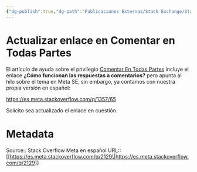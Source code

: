 ```yaml
---
{"dg-publish":true,"dg-path":"Publicaciones Externas/Stack Exchange/Stack Overflow en español/Stack Overflow en español Meta/es.meta.stackoverflow.com-2129.md","permalink":"/publicaciones-externas/stack-exchange/stack-overflow-en-espanol/stack-overflow-en-espanol-meta/es-meta-stackoverflow-com-2129/","title":"Actualizar enlace en Comentar en Todas Partes","hide":true,"noteIcon":"default","created":"2024-04-03T12:49:10.680-06:00","updated":"2024-04-05T16:44:01.337-06:00"}
---
```


# Actualizar enlace en Comentar en Todas Partes

El artículo de ayuda sobre el privilegio [Comentar En Todas Partes][1] incluye el enlace **¿Cómo funcionan las respuestas a comentarios?** pero apunta al hilo sobre el tema en Meta SE, sin embargo, ya contamos con nuestra propia versión en español:

https://es.meta.stackoverflow.com/q/1357/65

Solicito sea actualizado el enlace en cuestión.


  [1]: https://es.stackoverflow.com/help/privileges/comment

# Metadata
Source:: Stack Overflow Meta en español
URL:: [[https://es.meta.stackoverflow.com/q/2129\|https://es.meta.stackoverflow.com/q/2129]]

